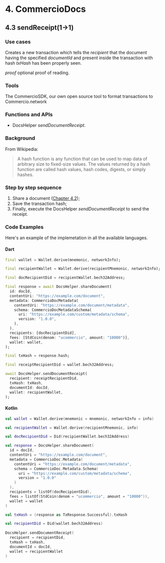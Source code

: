 # 4. CommercioDocs

## 4.3 sendReceipt(1->1)

### Use cases
Creates a new transaction which tells the _recipient_ that the document having the specified _documentId_ and present inside the transaction with hash _txHash_ has been properly seen.

 _proof_ optional proof of reading.

### Tools
The CommercioSDK, our own open source tool to format transactions to Commercio.network

### Functions and APIs
- DocsHelper _sendDocumentReceipt_.

###  Background
From Wikipedia:
> A hash function is any function that can be used to map data of arbitrary size to fixed-size values. The values returned by a hash function are called hash values, hash codes, digests, or simply hashes.

### Step by step sequence
1. Share a document ([Chapter 4.2](4.2-chapter.md));
2. Save the transaction hash;
3. Finally, execute the DocsHelper _sendDocumentReceipt_ to send the receipt.

### Code Examples
Here's an example of the implemetation in all the available languages.

#### Dart
```dart
final wallet = Wallet.derive(mnemonic, networkInfo);

final recipientWallet = Wallet.derive(recipientMnemonic, networkInfo);

final docRecipientDid = recipientWallet.bech32Address;

final response = await DocsHelper.shareDocument(
  id: docId,
  contentUri: "https://example.com/document",
  metadata: CommercioDocMetadata(
    contentUri: "https://example.com/document/metadata",
    schema: CommercioDocMetadataSchema(
      uri: "https://example.com/custom/metadata/schema",
      version: "1.0.0",
    ),
  ),
  recipients: [docRecipientDid],
  fees: [StdCoin(denom: "ucommercio", amount: "10000")],
  wallet: wallet,
);

final txHash = response.hash;

final receiptRecipientDid = wallet.bech32Address;

await DocsHelper.sendDocumentReceipt(
  recipient: receiptRecipientDid,
  txHash: txHash,
  documentId: docId,
  wallet: recipientWallet,
);
```

#### Kotlin
```kotlin
val wallet = Wallet.derive(mnemonic = mnemonic, networkInfo = info)

val recipientWallet = Wallet.derive(recipientMnemonic, info)

val docRecipientDid = Did(recipientWallet.bech32Address)

val response = DocsHelper.shareDocument(
  id = docId,
  contentUri = "https://example.com/document",
  metadata = CommercioDoc.Metadata(
    contentUri = "https://example.com/document/metadata",
    schema = CommercioDoc.Metadata.Schema(
      uri = "https://example.com/custom/metadata/schema",
      version = "1.0.0"
    )
  ),
  recipients = listOf(docRecipientDid),
  fees = listOf(StdCoin(denom = "ucommercio", amount = "10000")),
  wallet = wallet
)

val txHash = (response as TxResponse.Successful).txHash

val recipientDid = Did(wallet.bech32Address)
    
DocsHelper.sendDocumentReceipt(
  recipient = recipientDid,
  txHash = txHash,
  documentId = docId,
  wallet = recipientWallet
)
```